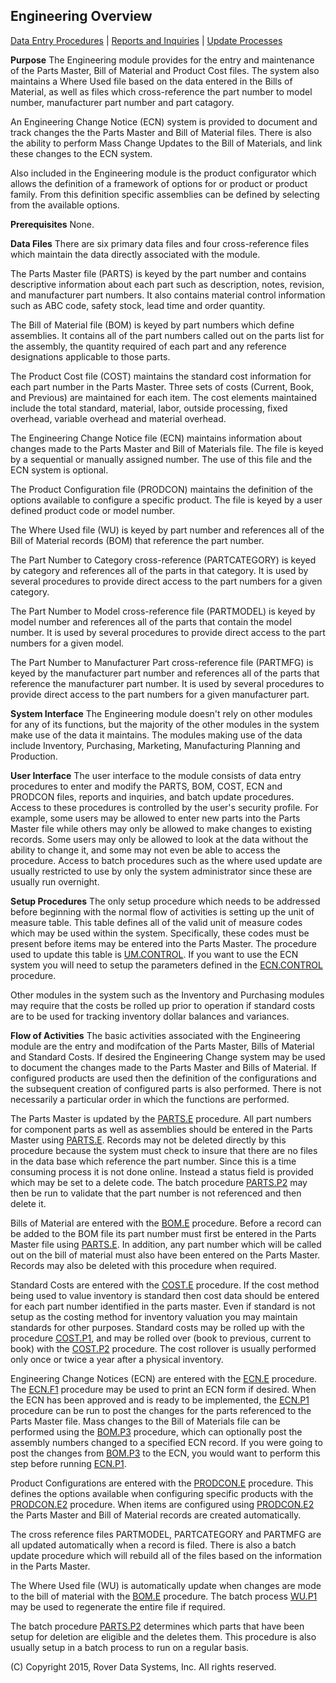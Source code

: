 ## Engineering Overview
<PageHeader />

[Data Entry Procedures](../assets/ENG-ENTRY/README.md) | [Reports and Inquiries](../assets/ENG-REPORT/README.md) | [Update Processes](../assets/ENG-PROCESS/README.md)

**Purpose**
The Engineering module provides for the entry and maintenance of the Parts
Master, Bill of Material and Product Cost files. The system also maintains a
Where Used file based on the data entered in the Bills of Material, as well as
files which cross-reference the part number to model number, manufacturer part
number and part catagory.

An Engineering Change Notice (ECN) system is provided to document and track
changes the the Parts Master and Bill of Material files. There is also the
ability to perform Mass Change Updates to the Bill of Materials, and link
these changes to the ECN system.

Also included in the Engineering module is the product configurator which
allows the definition of a framework of options for or product or product
family. From this definition specific assemblies can be defined by selecting
from the available options.

**Prerequisites**
None.

**Data Files**
There are six primary data files and four cross-reference files which maintain
the data directly associated with the module.

The Parts Master file (PARTS) is keyed by the part number and contains
descriptive information about each part such as description, notes, revision,
and manufacturer part numbers. It also contains material control information
such as ABC code, safety stock, lead time and order quantity.

The Bill of Material file (BOM) is keyed by part numbers which define
assemblies. It contains all of the part numbers called out on the parts list
for the assembly, the quantity required of each part and any reference
designations applicable to those parts.

The Product Cost file (COST) maintains the standard cost information for each
part number in the Parts Master. Three sets of costs (Current, Book, and
Previous) are maintained for each item. The cost elements maintained include
the total standard, material, labor, outside processing, fixed overhead,
variable overhead and material overhead.

The Engineering Change Notice file (ECN) maintains information about changes
made to the Parts Master and Bill of Materials file. The file is keyed by a
sequential or manually assigned number. The use of this file and the ECN
system is optional.

The Product Configuration file (PRODCON) maintains the definition of the
options available to configure a specific product. The file is keyed by a user
defined product code or model number.

The Where Used file (WU) is keyed by part number and references all of the
Bill of Material records (BOM) that reference the part number.

The Part Number to Category cross-reference (PARTCATEGORY) is keyed by
category and references all of the parts in that category. It is used by
several procedures to provide direct access to the part numbers for a given
category.

The Part Number to Model cross-reference file (PARTMODEL) is keyed by model
number and references all of the parts that contain the model number. It is
used by several procedures to provide direct access to the part numbers for a
given model.

The Part Number to Manufacturer Part cross-reference file (PARTMFG) is keyed
by the manufacturer part number and references all of the parts that reference
the manufacturer part number. It is used by several procedures to provide
direct access to the part numbers for a given manufacturer part.

**System Interface**
The Engineering module doesn't rely on other modules for any of its functions,
but the majority of the other modules in the system make use of the data it
maintains. The modules making use of the data include Inventory, Purchasing,
Marketing, Manufacturing Planning and Production.

**User Interface**
The user interface to the module consists of data entry procedures to enter
and modify the PARTS, BOM, COST, ECN and PRODCON files, reports and inquiries,
and batch update procedures. Access to these procedures is controlled by the
user's security profile. For example, some users may be allowed to enter new
parts into the Parts Master file while others may only be allowed to make
changes to existing records. Some users may only be allowed to look at the
data without the ability to change it, and some may not even be able to access
the procedure. Access to batch procedures such as the where used update are
usually restricted to use by only the system administrator since these are
usually run overnight.

**Setup Procedures**
The only setup procedure which needs to be addressed before beginning with the
normal flow of activities is setting up the unit of measure table. This table
defines all of the valid unit of measure codes which may be used within the
system. Specifically, these codes must be present before items may be entered
into the Parts Master. The procedure used to update this table is
[UM.CONTROL](../assets/UM-CONTROL/README.md). If you want to use the ECN system you will need
to setup the parameters defined in the [ECN.CONTROL](../assets/ECN-CONTROL/README.md)
procedure.

Other modules in the system such as the Inventory and Purchasing modules may
require that the costs be rolled up prior to operation if standard costs are
to be used for tracking inventory dollar balances and variances.

**Flow of Activities**
The basic activities associated with the Engineering module are the entry and
modifcation of the Parts Master, Bills of Material and Standard Costs. If
desired the Engineering Change system may be used to document the changes made
to the Parts Master and Bills of Material. If configured products are used
then the definition of the configurations and the subsequent creation of
configured parts is also performed. There is not necessarily a particular
order in which the functions are performed.

The Parts Master is updated by the [PARTS.E](../assets/PARTS-E/README.md) procedure. All part
numbers for component parts as well as assemblies should be entered in the
Parts Master using [PARTS.E](../assets/PARTS-E/README.md). Records may not be deleted directly
by this procedure because the system must check to insure that there are no
files in the data base which reference the part number. Since this is a time
consuming process it is not done online. Instead a status field is provided
which may be set to a delete code. The batch procedure
[PARTS.P2](../assets/PARTS-P2/README.md) may then be run to validate that the part number is
not referenced and then delete it.

Bills of Material are entered with the [BOM.E](../assets/BOM-E/README.md) procedure. Before a
record can be added to the BOM file its part number must first be entered in
the Parts Master file using [PARTS.E](../assets/PARTS-E/README.md). In addition, any part
number which will be called out on the bill of material must also have been
entered on the Parts Master. Records may also be deleted with this procedure
when required.

Standard Costs are entered with the [COST.E](../assets/COST-E/README.md) procedure. If the
cost method being used to value inventory is standard then cost data should be
entered for each part number identified in the parts master. Even if standard
is not setup as the costing method for inventory valuation you may maintain
standards for other purposes. Standard costs may be rolled up with the
procedure [COST.P1](../assets/COST-P1/README.md), and may be rolled over (book to previous,
current to book) with the [COST.P2](../assets/COST-P2/README.md) procedure. The cost rollover
is usually performed only once or twice a year after a physical inventory.

Engineering Change Notices (ECN) are entered with the [ECN.E](../assets/ECN-E/README.md)
procedure. The [ECN.F1](../assets/ECN-F1/README.md) procedure may be used to print an ECN form
if desired. When the ECN has been approved and is ready to be implemented, the
[ECN.P1](../assets/ECN-P1/README.md) procedure can be run to post the changes for the parts
referenced to the Parts Master file. Mass changes to the Bill of Materials
file can be performed using the [BOM.P3](../assets/BOM-P3/README.md) procedure, which can
optionally post the assembly numbers changed to a specified ECN record. If you
were going to post the changes from [BOM.P3](../assets/BOM-P3/README.md) to the ECN, you would
want to perform this step before running [ECN.P1](../assets/ECN-P1/README.md).

Product Configurations are entered with the [PRODCON.E](../assets/PRODCON-E/README.md)
procedure. This defines the options available when configuring specific
products with the [PRODCON.E2](../assets/PRODCON-E2/README.md) procedure. When items are
configured using [PRODCON.E2](../assets/PRODCON-E2/README.md) the Parts Master and Bill of
Material records are created automatically.

The cross reference files PARTMODEL, PARTCATEGORY and PARTMFG are all updated
automatically when a record is filed. There is also a batch update procedure
which will rebuild all of the files based on the information in the Parts
Master.

The Where Used file (WU) is automatically update when changes are mode to the
bill of material with the [BOM.E](../assets/BOM-E/README.md) procedure. The batch process
[WU.P1](../assets/WU-P1/README.md) may be used to regenerate the entire file if required.

The batch procedure [PARTS.P2](../assets/PARTS-P2/README.md) determines which parts that have
been setup for deletion are eligible and the deletes them. This procedure is
also usually setup in a batch process to run on a regular basis.

(C) Copyright 2015, Rover Data Systems, Inc.
All rights reserved.<br>
<badge text= "Version 8.10.57 " vertical="middle" />

<PageFooter />
